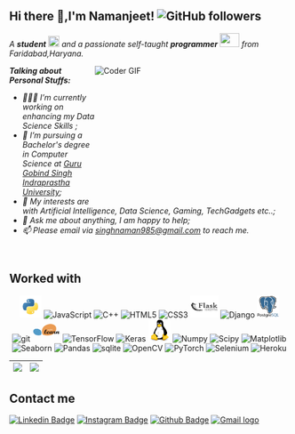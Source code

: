 ## Hi there 👋,I'm Namanjeet! ![GitHub followers](https://img.shields.io/github/followers/OfficialNMN?style=social)

<p>
  <em>
    A <b>student</b> <img src="https://raw.githubusercontent.com/TheDudeThatCode/TheDudeThatCode/master/Assets/Medal.gif" width=20 height=20> and a passionate self-taught <b>programmer</b> <img src="https://raw.githubusercontent.com/TheDudeThatCode/TheDudeThatCode/master/Assets/Developer.gif" width=35 height=25> from Faridabad,Haryana.
  </em>
 </p>
 
 <img align="right" alt="Coder GIF" height=250 width=350 src="https://magiccopy.xyz/assets/images/hadder.gif" />
 
 <em>
  
**Talking about Personal Stuffs:**

- 👨🏽‍💻 I’m currently working on enhancing my Data Science Skills ;
- 💼 I’m pursuing a Bachelor's degree in Computer Science at [Guru Gobind Singh Indraprastha University](http://www.ipu.ac.in/);
- 🤔 My interests are with Artificial Intelligence, Data Science, Gaming, TechGadgets etc..;
- 💬 Ask me about anything, I am happy to help;
- 📫 Please email via singhnaman985@gmail.com to reach me.
<br/> 
</em>

## Worked with 

<p align="center"> <img src="https://raw.githubusercontent.com/github/explore/80688e429a7d4ef2fca1e82350fe8e3517d3494d/topics/python/python.png" alt="Python" width="40" height="40"/> 
<img src="https://upload.wikimedia.org/wikipedia/commons/thumb/9/99/Unofficial_JavaScript_logo_2.svg/480px-Unofficial_JavaScript_logo_2.svg.png" alt="JavaScript" width="40" height="40"/> 
<img src="https://e7.pngegg.com/pngimages/46/626/png-clipart-c-logo-the-c-programming-language-computer-icons-computer-programming-source-code-programming-miscellaneous-template.png" alt="C++" width="40" height="40"/> 
<img src="https://www.w3.org/html/logo/downloads/HTML5_Logo.svg" alt="HTML5" width="40" height="40"/>
<img src="https://upload.wikimedia.org/wikipedia/commons/thumb/d/d5/CSS3_logo_and_wordmark.svg/1200px-CSS3_logo_and_wordmark.svg.png" alt="CSS3" width="30" height="40"/>
<img src="https://raw.githubusercontent.com/github/explore/80688e429a7d4ef2fca1e82350fe8e3517d3494d/topics/flask/flask.png" alt="Flask" width="50" height="40"/>
<img src="https://www.edgica.com/wp-content/files/django-logo-big.jpg" alt="Django" width="50" height="40"/>
<img src="https://raw.githubusercontent.com/devicons/devicon/master/icons/postgresql/postgresql-original-wordmark.svg" alt="Postgresql" width="40" height="40"/>
<img src="https://www.vectorlogo.zone/logos/git-scm/git-scm-icon.svg" alt="git" width="40" height="40"/>
<img src="https://raw.githubusercontent.com/github/explore/80688e429a7d4ef2fca1e82350fe8e3517d3494d/topics/scikit-learn/scikit-learn.png" alt="Sklearn" width="50" height="40"/>
<img src="https://upload.wikimedia.org/wikipedia/commons/thumb/2/2d/Tensorflow_logo.svg/1200px-Tensorflow_logo.svg.png" alt="TensorFlow" width="40" height="40"/>
<img src="https://res-4.cloudinary.com/crunchbase-production/image/upload/c_lpad,h_256,w_256,f_auto,q_auto:eco/x3gdrogoamvuvjemehbr" alt="Keras" width="55" height="45"/>
<img src="https://raw.githubusercontent.com/devicons/devicon/master/icons/linux/linux-original.svg" alt="linux" width="40" height="40"/>
<img src="https://raw.githubusercontent.com/numpy/numpy/7e7f4adab814b223f7f917369a72757cd28b10cb/branding/icons/numpylogo.svg" alt="Numpy" width="60" height="40"/>
<img src="https://ecshackweek.github.io/img/tutorials/python-packages/scipy.png" alt="Scipy" width="70" height="30"/>
<img src="https://matplotlib.org/_static/logo2.svg" alt="Matplotlib" width="60" height="40"/>
<img src="https://seaborn.pydata.org/_static/logo-wide-lightbg.svg" alt="Seaborn" width="60" height="40"/>
<img src="https://raw.githubusercontent.com/pandas-dev/pandas/761bceb77d44aa63b71dda43ca46e8fd4b9d7422/web/pandas/static/img/pandas.svg" alt="Pandas" width="60" height="40"/>
<img src="https://www.vectorlogo.zone/logos/sqlite/sqlite-icon.svg" alt="sqlite" width="40" height="40"/>
<img src="https://raw.githubusercontent.com/opencv/opencv/master/samples/data/opencv-logo.png" alt="OpenCV" width="40" height="40"/>
<img src="https://raw.githubusercontent.com/pytorch/pytorch/master/docs/source/_static/img/pytorch-logo-dark.svg" alt="PyTorch" width="55" height="40"/>
<img src="https://selenium-python.readthedocs.io/_static/logo.png" alt="Selenium" width="40" height="40"/>
<img src="https://www.vectorlogo.zone/logos/heroku/heroku-icon.svg" alt="Heroku" width="40" height="40"/>
<br>


<!-- <p align='center'> -->
<!-- <img align="center" style="padding=0;" src="https://github-readme-stats.vercel.app/api?username=OfficialNMN&show_icons=true&hide=stars&count_private=true" alt="OfficialNMN" /> -->


|<img src="https://github-readme-stats.vercel.app/api?username=OfficialNMN&&show_icons=true&count_private=true"/>|<img src="https://github-readme-streak-stats.herokuapp.com?user=OfficialNMN"/>|
|---|---|


## Contact me

[![Linkedin Badge](https://img.shields.io/badge/linkedin-%230077B5.svg?&style=for-the-badge&logo=linkedin&logoColor=white)](https://www.linkedin.com/in/namanjeet-singh-86202917a/)
[![Instagram Badge](https://img.shields.io/badge/instagram-%23E4405F.svg?&style=for-the-badge&logo=instagram&logoColor=white)](https://www.instagram.com/official07nmn)
[![Github Badge](https://img.shields.io/badge/github-%23100000.svg?&style=for-the-badge&logo=github&logoColor=white)](https://github.com/OfficialNMN)
[<img height="30" width ="40" src="https://github.com/TheDudeThatCode/TheDudeThatCode/blob/master/Assets/Gmail.svg" alt="Gmail logo" height="32">](mailto:singhnaman985@gmail.com)


